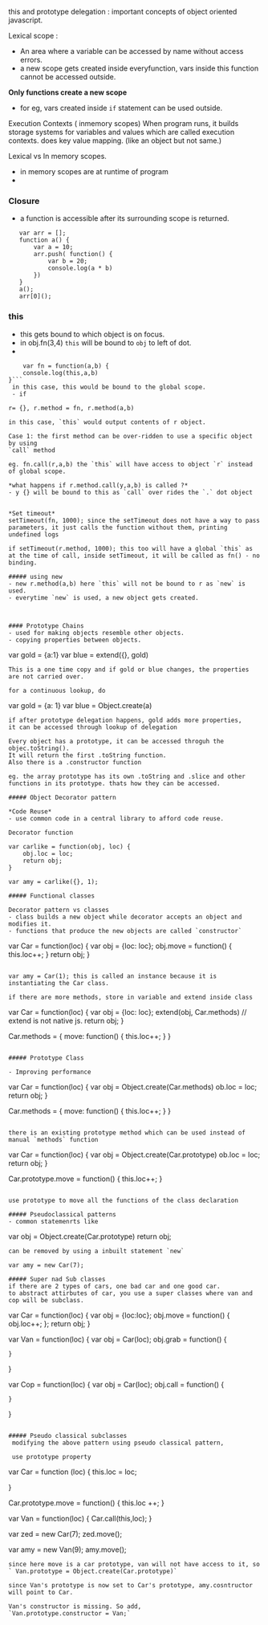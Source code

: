 this and prototype delegation : important concepts of object oriented javascript.

Lexical scope :
- An area where a variable can be accessed by name without access errors.
- a new scope gets created inside everyfunction, vars inside this function cannot be accessed outside.

**Only functions create a new scope**
- for eg, vars created inside `if` statement can be used outside.

Execution Contexts ( inmemory scopes)
 When program runs, it builds storage systems for variables and values which are called execution contexts. does key value mapping. (like an object but not same.)

Lexical vs In memory scopes.
- in memory scopes are at runtime of program
-

### Closure
- a function is accessible after its surrounding scope is returned.
 ```
    var arr = [];
    function a() {
        var a = 10;
        arr.push( function() {
            var b = 20;
            console.log(a * b)
        })
    }
    a();
    arr[0]();
 ```
### this
- this gets bound to which object is on focus.
- in obj.fn(3,4) `this` will be bound to `obj` to left of dot.
-
```
    var fn = function(a,b) {
    console.log(this,a,b)
}```
 in this case, this would be bound to the global scope.
 - if
 ```
    r= {}, r.method = fn, r.method(a,b)
 ```
 in this case, `this` would output contents of r object.

 Case 1: the first method can be over-ridden to use a specific object by using
 `call` method

 eg. fn.call(r,a,b) the `this` will have access to object `r` instead of global scope.

 *what happens if r.method.call(y,a,b) is called ?*
 - y {} will be bound to this as `call` over rides the `.` dot object


*Set timeout*
setTimeout(fn, 1000); since the setTimeout does not have a way to pass parameters, it just calls the function without them, printing undefined logs

if setTimeout(r.method, 1000); this too will have a global `this` as at the time of call, inside setTimeout, it will be called as fn() - no binding.

##### using new
- new r.method(a,b) here `this` will not be bound to r as `new` is used.
- everytime `new` is used, a new object gets created.



#### Prototype Chains
- used for making objects resemble other objects.
- copying properties between objects.
```
var gold = {a:1}
var blue = extend({}, gold)
```
This is a one time copy and if gold or blue changes, the properties are not carried over.

for a continuous lookup, do
```
var gold = {a: 1}
var blue = Object.create(a)
```
if after prototype delegation happens, gold adds more properties,
it can be accessed through lookup of delegation

Every object has a prototype, it can be accessed throguh the objec.toString().
It will return the first .toString function.
Also there is a .constructor function

eg. the array prototype has its own .toString and .slice and other functions in its prototype. thats how they can be accessed.

##### Object Decorator pattern

*Code Reuse*
- use common code in a central library to afford code reuse.

Decorator function

var carlike = function(obj, loc) {
    obj.loc = loc;
    return obj;
}

var amy = carlike({}, 1);

##### Functional classes

Decorator pattern vs classes
- class builds a new object while decorator accepts an object and modifies it.
- functions that produce the new objects are called `constructor`

```
var Car = function(loc) {
    var obj = {loc: loc};
    obj.move = function() {
        this.loc++;
    }
    return obj;
}
```

var amy = Car(1); this is called an instance because it is instantiating the Car class.

if there are more methods, store in variable and extend inside class
```
var Car = function(loc) {
    var obj = {loc: loc};
    extend(obj, Car.methods) // extend is not native js.
    return obj;
}

Car.methods = {
    move: function() {
        this.loc++;
    }
}
```

##### Prototype Class

- Improving performance
```
var Car = function(loc) {
    var obj = Object.create(Car.methods)
    ob.loc = loc;
    return obj;
}

Car.methods = {
    move: function() {
        this.loc++;
    }
}
```

there is an existing prototype method which can be used instead of manual `methods` function
```
var Car = function(loc) {
    var obj = Object.create(Car.prototype)
    ob.loc = loc;
    return obj;
}

Car.prototype.move = function() {
        this.loc++;
}
```

use prototype to move all the functions of the class declaration

##### Pseudoclassical patterns
- common statemenrts like
```
var obj = Object.create(Car.prototype)
return obj;
```
can be removed by using a inbuilt statement `new`

var amy = new Car(7);

##### Super nad Sub classes
if there are 2 types of cars, one bad car and one good car.
to abstract attirbutes of car, you use a super classes where van and cop will be subclass.

```
var Car = function(loc) {
    var obj = {loc:loc};
    obj.move = function() {
        obj.loc++;
    };
    return obj;
}

var Van = function(loc) {
    var obj = Car(loc);
    obj.grab = function() {

    }
}

var Cop = function(loc) {
    var obj = Car(loc);
    obj.call = function() {

    }
}
```

##### Pseudo classical subclasses
 modifying the above pattern using pseudo classical pattern,

 use prototype property

```
var Car = function (loc) {
    this.loc = loc;

}

Car.prototype.move = function() {
    this.loc ++;
}

var Van = function(loc) {
    Car.call(this,loc);
}

var zed = new Car(7);
zed.move();

var amy = new Van(9);
amy.move();
```
since here move is a car prototype, van will not have access to it, so
` Van.prototype = Object.create(Car.prototype)`

since Van's prototype is now set to Car's prototype, amy.cosntructor will point to Car.

Van's constructor is missing. So add,
`Van.prototype.constructor = Van;`
